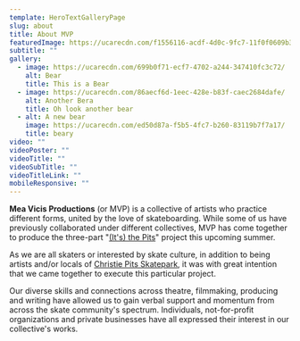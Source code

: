 ```yaml
---
template: HeroTextGalleryPage
slug: about
title: About MVP
featuredImage: https://ucarecdn.com/f1556116-acdf-4d0c-9fc7-11f0f0609b37/
subtitle: ""
gallery:
  - image: https://ucarecdn.com/699b0f71-ecf7-4702-a244-347410fc3c72/
    alt: Bear
    title: This is a Bear
  - image: https://ucarecdn.com/86aecf6d-1eec-428e-b83f-caec2684dafe/
    alt: Another Bera
    title: Oh look another bear
  - alt: A new bear
    image: https://ucarecdn.com/ed50d87a-f5b5-4fc7-b260-83119b7f7a17/
    title: beary
video: ""
videoPoster: ""
videoTitle: ""
videoSubTitle: ""
videoTitleLink: ""
mobileResponsive: ""
---
```

**Mea Vicis Productions** (or MVP) is a collective of artists who practice different forms, united by the love of skateboarding. While some of us have previously collaborated under different collectives, MVP has come together to produce the three-part "[(It's) the Pits](/about-the-pits)" project this upcoming summer.

As we are all skaters or interested by skate culture, in addition to being artists and/or locals of [Christie Pits Skatepark](https://www.instagram.com/cpskateboardpark/?hl=en), it was with great intention that we came together to execute this particular project.

Our diverse skills and connections across theatre, filmmaking, producing and writing have allowed us to gain verbal support and momentum from across the skate community's spectrum. Individuals, not-for-profit organizations and private businesses have all expressed their interest in our collective's works.